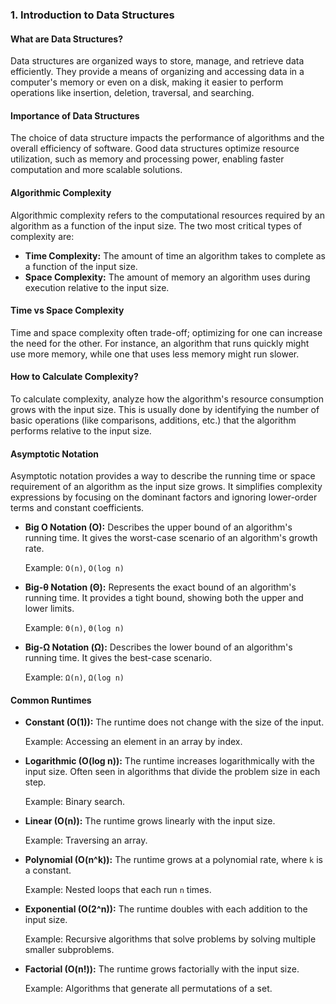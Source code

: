 ### 1. **Introduction to Data Structures**

#### What are Data Structures?

Data structures are organized ways to store, manage, and retrieve data efficiently. They provide a means of organizing and accessing data in a computer's memory or even on a disk, making it easier to perform operations like insertion, deletion, traversal, and searching.

#### Importance of Data Structures

The choice of data structure impacts the performance of algorithms and the overall efficiency of software. Good data structures optimize resource utilization, such as memory and processing power, enabling faster computation and more scalable solutions.

#### Algorithmic Complexity

Algorithmic complexity refers to the computational resources required by an algorithm as a function of the input size. The two most critical types of complexity are:

- **Time Complexity:** The amount of time an algorithm takes to complete as a function of the input size.
- **Space Complexity:** The amount of memory an algorithm uses during execution relative to the input size.

#### Time vs Space Complexity

Time and space complexity often trade-off; optimizing for one can increase the need for the other. For instance, an algorithm that runs quickly might use more memory, while one that uses less memory might run slower.

#### How to Calculate Complexity?

To calculate complexity, analyze how the algorithm's resource consumption grows with the input size. This is usually done by identifying the number of basic operations (like comparisons, additions, etc.) that the algorithm performs relative to the input size.

#### Asymptotic Notation

Asymptotic notation provides a way to describe the running time or space requirement of an algorithm as the input size grows. It simplifies complexity expressions by focusing on the dominant factors and ignoring lower-order terms and constant coefficients.

- **Big O Notation (O):** Describes the upper bound of an algorithm's running time. It gives the worst-case scenario of an algorithm's growth rate.
  
  Example: `O(n)`, `O(log n)`

- **Big-θ Notation (Θ):** Represents the exact bound of an algorithm's running time. It provides a tight bound, showing both the upper and lower limits.
  
  Example: `Θ(n)`, `Θ(log n)`

- **Big-Ω Notation (Ω):** Describes the lower bound of an algorithm's running time. It gives the best-case scenario.
  
  Example: `Ω(n)`, `Ω(log n)`

#### Common Runtimes

- **Constant (O(1)):** The runtime does not change with the size of the input.
  
  Example: Accessing an element in an array by index.

- **Logarithmic (O(log n)):** The runtime increases logarithmically with the input size. Often seen in algorithms that divide the problem size in each step.
  
  Example: Binary search.

- **Linear (O(n)):** The runtime grows linearly with the input size.
  
  Example: Traversing an array.

- **Polynomial (O(n^k)):** The runtime grows at a polynomial rate, where `k` is a constant.
  
  Example: Nested loops that each run `n` times.

- **Exponential (O(2^n)):** The runtime doubles with each addition to the input size.
  
  Example: Recursive algorithms that solve problems by solving multiple smaller subproblems.

- **Factorial (O(n!)):** The runtime grows factorially with the input size.
  
  Example: Algorithms that generate all permutations of a set.
